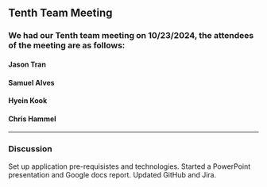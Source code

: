 ## Tenth Team Meeting

### We had our Tenth team meeting on 10/23/2024, the attendees of the meeting are as follows:
#### Jason Tran
#### Samuel Alves
#### Hyein Kook
#### Chris Hammel
---

### Discussion
Set up application pre-requisistes and technologies. Started a PowerPoint presentation and Google docs report. Updated GitHub
and Jira.
